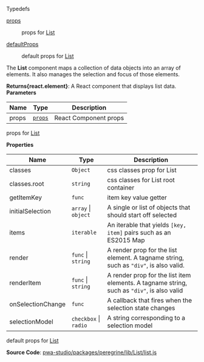 
Typedefs

<dl>
<dt><a href="#props">props</a></dt>
<dd>

props for [List](#List)

</dd>
<dt><a href="#defaultProps">defaultProps</a></dt>
<dd>

default props for [List](#List)

</dd>
</dl>


The **List** component maps a collection of data objects into an array of elements.
It also manages the selection and focus of those elements.

**Returns{react.element}**: A React component that displays list data.  
**Parameters**

| Name | Type | Description |
| --- | --- | --- |
| props | [`props`](#props) | React Component props |


props for [List](#List)

**Properties**

| Name | Type | Description |
| --- | --- | --- |
| classes | `Object` | css classes prop for List |
| classes.root | `string` | css classes for List root container |
| getItemKey | `func` | item key value getter |
| initialSelection | `array` \| `object` | A single or list of objects that should start off selected |
| items | `iterable` | An iterable that yields `[key, item]` pairs such as an ES2015 Map |
| render | `func` \| `string` | A render prop for the list element. A tagname string, such as `"div"`, is also valid. |
| renderItem | `func` \| `string` | A render prop for the list item elements. A tagname string, such as `"div"`, is also valid |
| onSelectionChange | `func` | A callback that fires when the selection state changes |
| selectionModel | `checkbox` \| `radio` | A string corresponding to a selection model |


default props for [List](#List)



**Source Code**: [pwa-studio/packages/peregrine/lib/List/list.js](https://github.com/magento/pwa-studio/blob/develop/packages/peregrine/lib/List/list.js)